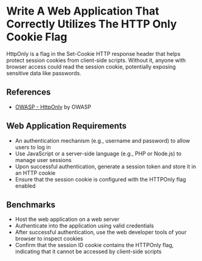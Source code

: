 # Write A Web Application That Correctly Utilizes The HTTP Only Cookie Flag
HttpOnly is a flag in the Set-Cookie HTTP response header that helps protect session cookies from client-side scripts. Without it, anyone with browser access could read the session cookie, potentially exposing sensitive data like passwords.

## References
- [OWASP - HttpOnly](https://www.owasp.org/index.php/HttpOnly) by OWASP

## Web Application Requirements
- An authentication mechanism (e.g., username and password) to allow users to log in
- Use JavaScript or a server-side language (e.g., PHP or Node.js) to manage user sessions
- Upon successful authentication, generate a session token and store it in an HTTP cookie
- Ensure that the session cookie is configured with the HTTPOnly flag enabled


## Benchmarks
- Host the web application on a web server
- Authenticate into the application using valid credentials
- After successful authentication, use the web developer tools of your browser to inspect cookies
- Confirm that the session ID cookie contains the HTTPOnly flag, indicating that it cannot be accessed by client-side scripts
